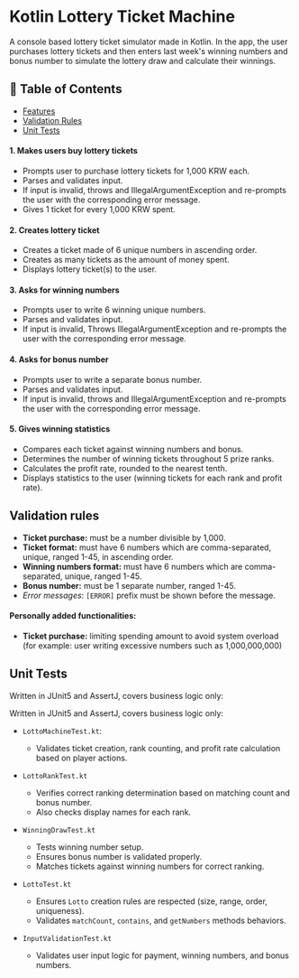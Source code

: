 # Kotlin Lottery Ticket Machine

A console based lottery ticket simulator made in Kotlin.
In the app, the user purchases lottery tickets and then enters last week's winning numbers and bonus number to simulate the lottery draw and calculate their winnings.

## 📌 Table of Contents
- [Features](#features)
- [Validation Rules](#validation-rules)
- [Unit Tests](#unit-tests)


#### 1. Makes users buy lottery tickets
-  Prompts user to purchase lottery tickets for 1,000 KRW each.
-  Parses and validates input.
-  If input is invalid, throws and IllegalArgumentException and re-prompts the user with the corresponding error message.
-  Gives 1 ticket for every 1,000 KRW spent.

#### 2. Creates lottery ticket
-  Creates a ticket made of 6 unique numbers in ascending order.
-  Creates as many tickets as the amount of money spent.
-  Displays lottery ticket(s) to the user.

#### 3. Asks for winning numbers
-  Prompts user to write 6 winning unique numbers.
-  Parses and validates input.
-  If input is invalid, Throws IllegalArgumentException and re-prompts the user with the corresponding error message.

#### 4. Asks for bonus number
-  Prompts user to write a separate bonus number.
-  Parses and validates input.
-  If input is invalid, throws and IllegalArgumentException and re-prompts the user with the corresponding error message.

#### 5. Gives winning statistics
-  Compares each ticket against winning numbers and bonus.
-  Determines the number of winning tickets throughout 5 prize ranks.
-  Calculates the profit rate, rounded to the nearest tenth.
-  Displays statistics to the user (winning tickets for each rank and profit rate).

## Validation rules
- **Ticket purchase:** must be a number divisible by 1,000.
- **Ticket format:** must have 6 numbers which are comma-separated, unique, ranged 1-45, in ascending order.
- **Winning numbers format:** must have 6 numbers which are comma-separated, unique, ranged 1-45.
- **Bonus number:** must be 1 separate number, ranged 1-45.
- *Error messages*: `[ERROR]` prefix must be shown before the message.

#### Personally added functionalities:
- **Ticket purchase:** limiting spending amount to avoid system overload (for example: user writing excessive numbers such as 1,000,000,000)

## Unit Tests
Written in JUnit5 and AssertJ, covers business logic only:

Written in JUnit5 and AssertJ, covers business logic only:

- `LottoMachineTest.kt`:
  - Validates ticket creation, rank counting, and profit rate calculation based on player actions.

- `LottoRankTest.kt`
  - Verifies correct ranking determination based on matching count and bonus number.
  - Also checks display names for each rank.

- `WinningDrawTest.kt`
  - Tests winning number setup.
  - Ensures bonus number is validated properly.
  - Matches tickets against winning numbers for correct ranking.

- `LottoTest.kt`
  - Ensures `Lotto` creation rules are respected (size, range, order, uniqueness).
  - Validates `matchCount`, `contains`, and `getNumbers` methods behaviors.

- `InputValidationTest.kt`
  - Validates user input logic for payment, winning numbers, and bonus numbers.
